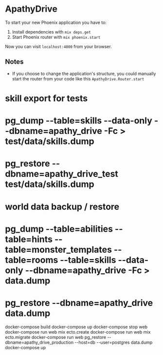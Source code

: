 # ApathyDrive

To start your new Phoenix application you have to:

1. Install dependencies with `mix deps.get`
2. Start Phoenix router with `mix phoenix.start`

Now you can visit `localhost:4000` from your browser.


## Notes

* If you choose to change the application's structure, you could manually start the router from your code like this `ApathyDrive.Router.start`

# skill export for tests
# pg_dump --table=skills --data-only --dbname=apathy_drive -Fc > test/data/skills.dump
# pg_restore --dbname=apathy_drive_test test/data/skills.dump

# world data backup / restore
# pg_dump --table=abilities --table=hints --table=monster_templates --table=rooms --table=skills --data-only --dbname=apathy_drive -Fc > data.dump
# pg_restore --dbname=apathy_drive data.dump



docker-compose build
docker-compose up
docker-compose stop web
docker-compose run web mix ecto.create
docker-compose run web mix ecto.migrate
docker-compose run web pg_restore --dbname=apathy_drive_production --host=db --user=postgres data.dump
docker-compose up
